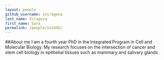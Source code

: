 ```yaml
---
layout: people
github_username: sviragova
last_name: Viragova
first_name: Sara
permalink: /people/sv2445/
---
```


##About me
I am a fourth year PhD in the Integrated Program in Cell and Molecular Biology. My research focuses on the intersection of cancer and stem cell biology in epithelial tissues such as mammary and salivary glands. 

